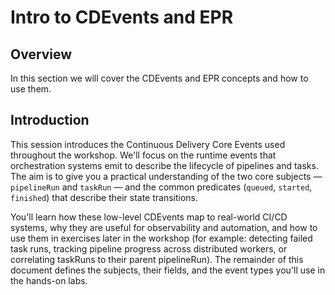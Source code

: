 # Intro to CDEvents and EPR

## Overview

In this section we will cover the CDEvents and EPR concepts and how to use them.


## Introduction

This session introduces the Continuous Delivery Core Events used throughout the workshop. We'll focus on the runtime events that orchestration systems emit to describe the lifecycle of pipelines and tasks. The aim is to give you a practical understanding of the two core subjects — `pipelineRun` and `taskRun` — and the common predicates (`queued`, `started`, `finished`) that describe their state transitions.

You'll learn how these low-level CDEvents map to real-world CI/CD systems, why they are useful for observability and automation, and how to use them in exercises later in the workshop (for example: detecting failed task runs, tracking pipeline progress across distributed workers, or correlating taskRuns to their parent pipelineRun). The remainder of this document defines the subjects, their fields, and the event types you'll use in the hands-on labs.
